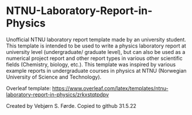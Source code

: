 # NTNU-Laboratory-Report-in-Physics
Unofficial NTNU laboratory report template made by an university student. This template is intended to be used to write a physics laboratory report at university level (undergraduate/ graduate level), but can also be used as a numerical project report and other report types in various other scientific fields (Chemistry, biology, etc.). This template was inspired by various example reports in undergraduate courses in physics at NTNU (Norwegian University of Science and Technology).


Overleaf template: https://www.overleaf.com/latex/templates/ntnu-laboratory-report-in-physics/zrkxstqtpdpv

Created by Vebjørn S. Førde.
Copied to github 31.5.22
